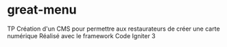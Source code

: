 # great-menu

TP Création d'un CMS pour permettre aux restaurateurs de créer une carte numérique Réalisé avec le framework Code Igniter 3